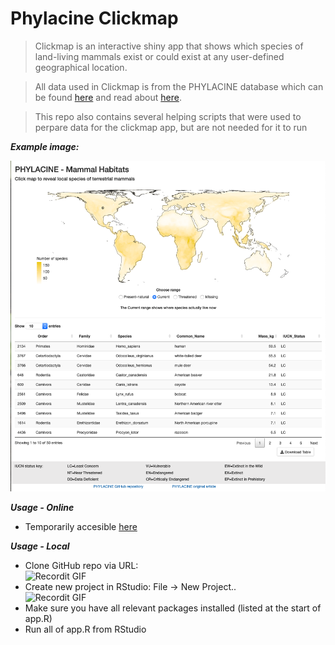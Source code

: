 # Phylacine Clickmap

> Clickmap is an interactive shiny app that shows which species of land-living mammals exist 
or could exist at any user-defined geographical location.

> All data used in Clickmap is from the PHYLACINE database which can be found [here](https://github.com/MegaPast2Future/PHYLACINE_1.2) and read about [here](https://doi.org/10.1002/ecy.2443).

> This repo also contains several helping scripts that were used to perpare data for the clickmap app, but are not needed for it to run

***Example image:***

![Clickmap_app](example.png)


***Usage - Online***
- Temporarily accesible [here](https://mettetron.shinyapps.io/PHYLACINE_Clickmap2)

***Usage - Local***
- Clone GitHub repo via URL: <br>
![Recordit GIF](http://g.recordit.co/IN6ZAuRlVt.gif)
- Create new project in RStudio: File -> New Project.. <br>
![Recordit GIF](http://g.recordit.co/X3IRdWw2K0.gif) 
- Make sure you have all relevant packages installed (listed at the start of app.R)
- Run all of app.R from RStudio
